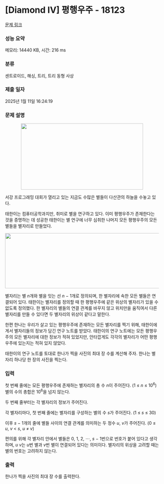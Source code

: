 # [Diamond IV] 평행우주 - 18123 

[문제 링크](https://www.acmicpc.net/problem/18123) 

### 성능 요약

메모리: 14440 KB, 시간: 216 ms

### 분류

센트로이드, 해싱, 트리, 트리 동형 사상

### 제출 일자

2025년 1월 11일 16:24:19

### 문제 설명

<p style="text-align: center;"><img alt="" src="https://upload.acmicpc.net/0552deb0-f5fe-4ae9-96b0-73f4e6f8989f/-/preview/" style="height: 216px; width: 400px;"></p>

<p>서강 프로그래밍 대회가 열리고 있는 지금도 수많은 별들이 다산관의 하늘을 수놓고 있다.</p>

<p>태한이는 컴퓨터공학과지만, 취미로 별을 연구하고 있다. 이미 평행우주가 존재한다는 것을 증명하는 데 성공한 태한이는 별 연구에 너무 심취한 나머지 모든 평행우주의 모든 별들을 별자리로 만들었다.</p>

<p style="text-align: center;"><img alt="" src="https://upload.acmicpc.net/4f21b866-8b7d-4c80-9abc-fd840739386c/-/preview/" style="width: 632px; height: 180px;"></p>

<p>별자리는 별 <em>n</em>개와 별을 잇는 선 <em>n</em> − 1개로 정의되며, 한 별자리에 속한 모든 별들은 연결되어 있다. 태한이는 별자리를 정의할 때 한 평행우주에 같은 위상의 별자리가 있을 수 없도록 정의했다. 한 별자리의 별들의 연결 관계를 바꾸지 않고 위치만을 움직여서 다른 별자리를 만들 수 있다면 두 별자리의 위상이 같다고 말한다.</p>

<p>한편 한나는 우리가 살고 있는 평행우주에 존재하는 모든 별자리를 찍기 위해, 태한이에게서 별자리들의 정보가 담긴 연구 노트를 받았다. 태한이의 연구 노트에는 모든 평행우주의 모든 별자리에 대한 정보가 적혀 있었지만, 안타깝게도 각각의 별자리가 어떤 평행우주에 있는지는 적혀 있지 않았다.</p>

<p>태한이의 연구 노트를 토대로 한나가 찍을 사진의 최대 장 수를 계산해 주자. 한나는 별자리 하나당 한 장의 사진을 찍는다.</p>

### 입력 

 <p>첫 번째 줄에는 모든 평행우주에 존재하는 별자리의 총 수 <em>n</em>이 주어진다. (1 ≤ <em>n</em> ≤ 10<sup>6</sup>) 별의 수의 총합은 10<sup>6</sup>을 넘지 않는다.</p>

<p>두 번째 줄부터는 각 별자리의 정보가 주어진다.</p>

<p>각 별자리마다, 첫 번째 줄에는 별자리를 구성하는 별의 수 <em>s</em>가 주어진다. (1 ≤ <em>s</em> ≤ 30)</p>

<p>이후 <em>s</em> − 1개의 줄에 별들 사이의 연결 관계를 의미하는 두 정수 <em>u</em>, <em>v</em>가 주어진다. (0 ≤ <em>u</em>, <em>v</em> < <em>s</em>, <em>u</em> ≠ <em>v</em>)</p>

<p>편의를 위해 각 별자리 안에서 별들은 0, 1, 2, ⋯, <em>s</em> − 1번으로 번호가 붙어 있다고 생각하며, <em>u</em> <em>v</em>는 <em>u</em>번 별과 <em>v</em>번 별이 연결되어 있다는 의미이다. 별자리의 위상을 고려할 때는 별의 번호는 고려하지 않는다.</p>

### 출력 

 <p>한나가 찍을 사진의 최대 장 수를 출력한다.</p>

